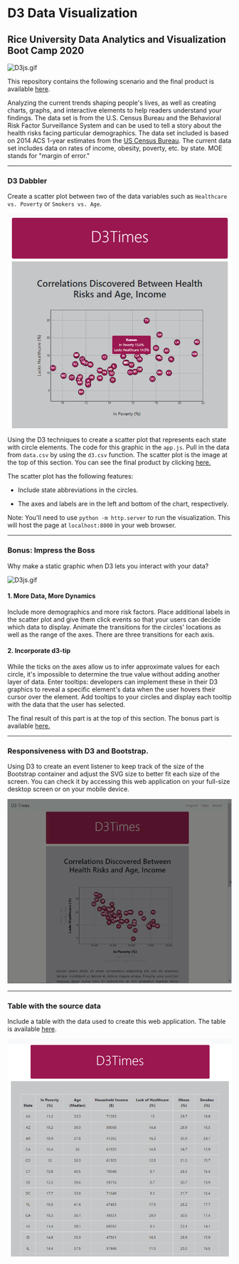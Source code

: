 # D3 Data Visualization


## Rice University Data Analytics and Visualization Boot Camp 2020

![D3js.gif](Images/D3js.gif)


This repository contains the following scenario and the final product is available [here](https://gpivaro.github.io/D3-Challenge/).


Analyzing the current trends shaping people's lives, as well as creating charts, graphs, and interactive elements to help readers understand your findings.
The data set is from the U.S. Census Bureau and the Behavioral Risk Factor Surveillance System and can be used to tell a story about the health risks facing particular demographics. The data set included is based on 2014 ACS 1-year estimates from the [US Census Bureau](https://data.census.gov/cedsci/). The current data set includes data on rates of income, obesity, poverty, etc. by state. MOE stands for "margin of error."

- - -

### D3 Dabbler

Create a scatter plot between two of the data variables such as `Healthcare vs. Poverty` or `Smokers vs. Age`.

![Part_1.png](Images/Part_1.png)

Using the D3 techniques to create a scatter plot that represents each state with circle elements. The code for this graphic in the `app.js`. Pull in the data from `data.csv` by using the `d3.csv` function. The scatter plot is the image at the top of this section. You can see the final product by clicking [here.](https://gpivaro.github.io/D3-Challenge/index_1.html)

The scatter plot has the following features:

* Include state abbreviations in the circles.

* The axes and labels are in the left and bottom of the chart, respectively.

Note: You'll need to use `python -m http.server` to run the visualization. This will host the page at `localhost:8000` in your web browser.

- - -

### Bonus: Impress the Boss

Why make a static graphic when D3 lets you interact with your data?

![D3js.gif](Images/D3js.gif)


#### 1. More Data, More Dynamics

Include more demographics and more risk factors. Place additional labels in the scatter plot and give them click events so that your users can decide which data to display. Animate the transitions for the circles' locations as well as the range of the axes. There are three transitions for each axis.

#### 2. Incorporate d3-tip

While the ticks on the axes allow us to infer approximate values for each circle, it's impossible to determine the true value without adding another layer of data. Enter tooltips: developers can implement these in their D3 graphics to reveal a specific element's data when the user hovers their cursor over the element. Add tooltips to your circles and display each tooltip with the data that the user has selected.

The final result of this part is at the top of this section. The bonus part is available [here.](https://gpivaro.github.io/D3-Challenge/)

- - -

### Responsiveness with D3 and Bootstrap.

Using D3 to create an event listener to keep track of the size of the Bootstrap container and adjust the SVG size to better fit each size of the screen. You can check it by accessing this web application on your full-size desktop screen or on your mobile device.

![D3_responsive.gif](Images/D3_responsive.gif)

- - -

### Table with the source data

Include a table with the data used to create this web application. The table is available [here](https://gpivaro.github.io/D3-Challenge/table-data.html).

![Data.png](Images/Data.png)

